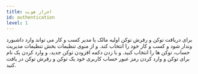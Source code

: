 ```yaml
---
title: احراز هویت
id: authentication
level: 1
---
```

برای دریافت توکن و رفرش توکن اولیه مالک یا مدیر کسب و کار می تواند وارد داشبورد وندار شود و کسب و کار خود را انتخاب کند. و از منوی تنظیمات بخش تنظیمات مدیریت حساب، توکن ها را انتخاب کنید. و با زدن دکمه افزودن توکن جدید، و وارد کردن یک نام برای توکن و وارد کردن رمز عبور حساب کاربری خود یک توکن و رفرش توکن در یافت کنید.


